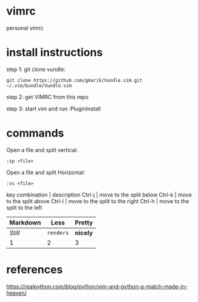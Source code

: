 # vimrc
personal vimrc

# install instructions
step 1: git clone vundle:
```
git clone https://github.com/gmarik/Vundle.vim.git ~/.vim/bundle/Vundle.vim
```

step 2: get VIMRC from this repo

step 3: start vim and run :PluginInstall

# commands
Open a file and split vertical:
```
:sp <file>
```

Open a file and split Horizontal:
```
:vs <file>
```

key combination | description
Ctrl-j | move to the split below
Ctrl-k | move to the split above
Ctrl-l | move to the split to the right
Ctrl-h | move to the split to the left

Markdown | Less | Pretty
--- | --- | ---
*Still* | `renders` | **nicely**
1 | 2 | 3

# references
https://realpython.com/blog/python/vim-and-python-a-match-made-in-heaven/
